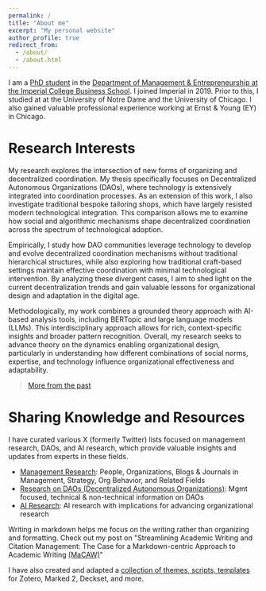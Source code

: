 ```yaml
---
permalink: /
title: "About me"
excerpt: "My personal website"
author_profile: true
redirect_from:
  - /about/
  - /about.html
---
```


I am a [PhD student](https://www.imperial.ac.uk/people/xule.lin) in the [Department of Management & Entrepreneurship at the Imperial College Business School](https://www.imperial.ac.uk/business-school/faculty-research/academic-areas/management-entrepreneurship/). I joined Imperial in 2019. Prior to this, I studied at at the University of Notre Dame and the University of Chicago. I also gained valuable professional experience working at Ernst & Young (EY) in Chicago.

# Research Interests

My research explores the intersection of new forms of organizing and decentralized coordination. My thesis specifically focuses on Decentralized Autonomous Organizations (DAOs), where technology is extensively integrated into coordination processes. As an extension of this work, I also investigate traditional bespoke tailoring shops, which have largely resisted modern technological integration. This comparison allows me to examine how social and algorithmic mechanisms shape decentralized coordination across the spectrum of technological adoption.

Empirically, I study how DAO communities leverage technology to develop and evolve decentralized coordination mechanisms without traditional hierarchical structures, while also exploring how traditional craft-based settings maintain effective coordination with minimal technological intervention. By analyzing these divergent cases, I aim to shed light on the current decentralization trends and gain valuable lessons for organizational design and adaptation in the digital age.

Methodologically, my work combines a grounded theory approach with AI-based analysis tools, including BERTopic and large language models (LLMs). This interdisciplinary approach allows for rich, context-specific insights and broader pattern recognition. Overall, my research seeks to advance theory on the dynamics enabling organizational design, particularly in understanding how different combinations of social norms, expertise, and technology influence organizational effectiveness and adaptability.

  > [More from the past](https://linxule.com/posts/2020/05/so-what-are-you-studying/)

# Sharing Knowledge and Resources

I have curated various X (formerly Twitter) lists focused on management research, DAOs, and AI research, which provide valuable insights and updates from experts in these fields.
- [Management Research](https://twitter.com/i/lists/1186983495517773825): People, Organizations, Blogs & Journals in Management, Strategy, Org Behavior, and Related Fields
- [Research on DAOs (Decentralized Autonomous Organizations)](https://twitter.com/i/lists/1176535611269898240): Mgmt focused, technical & non-technical information on DAOs
- [AI Research](https://twitter.com/i/lists/1761815451116413191): AI research with implications for advancing organizational research

Writing in markdown helps me focus on the writing rather than organizing and formatting. Check out my post on "Streamlining Academic Writing and Citation Management: The Case for a Markdown-centric Approach to Academic Writing [(MaCAW)](https://linxule.com/posts/2023/10/macaw/)"

I have also created and adapted a [collection of themes, scripts, templates](https://github.com/linxule/themes) for Zotero, Marked 2, Deckset, and more.